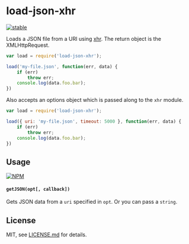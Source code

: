 # load-json-xhr

[![stable](http://badges.github.io/stability-badges/dist/stable.svg)](http://github.com/badges/stability-badges)

Loads a JSON file from a URI using [xhr](https://www.npmjs.org/package/xhr). The return object is the XMLHttpRequest. 

```js
var load = require('load-json-xhr');

load('my-file.json', function(err, data) {
    if (err)
        throw err;
    console.log(data.foo.bar);
})
```

Also accepts an options object which is passed along to the `xhr` module.

```js
var load = require('load-json-xhr');

load({ uri: 'my-file.json', timeout: 5000 }, function(err, data) {
    if (err)
        throw err;
    console.log(data.foo.bar);
})
```

## Usage

[![NPM](https://nodei.co/npm/load-json-xhr.png)](https://nodei.co/npm/load-json-xhr/)

#### `getJSON(opt[, callback])`

Gets JSON data from a `uri` specified in `opt`. Or you can pass a `string`. 

## License

MIT, see [LICENSE.md](http://github.com/bunnybones1/load-json-xhr/blob/master/LICENSE.md) for details.
